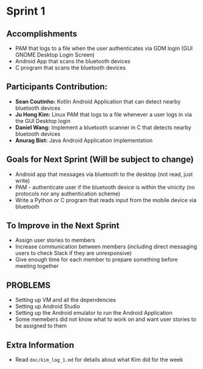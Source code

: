 # Sprint 1

## Accomplishments
* PAM that logs to a file when the user authenticates via GDM login (GUI GNOME Desktop Login Screen)
* Android App that scans the bluetooth devices
* C program that scans the bluetooth devices

## Participants Contribution:
* **Sean Coutinho:** Kotlin Android Application that can detect nearby bluetooth devices
* **Ju Hong Kim:** Linux PAM that logs to a file whenever a user logs in via the GUI Desktop login
* **Daniel Wang:** Implement a bluetooth scanner in C that detects nearby bluetooth devices
* **Anurag Bist:** Java Android Application Implementation

## Goals for Next Sprint (Will be subject to change)
* Android app that messages via bluetooth to the desktop (not read, just write)
* PAM - authenticate user if the bluetooth device is within the vinicity (no protocols nor any authentication scheme)
* Write a Python or C program that reads input from the mobile device via bluetooth

## To Improve in the Next Sprint
* Assign user stories to members
* Increase communication between members (including direct messaging users to check Slack if they are unresponsive)
* Give enough time for each member to prepare something before meeting together

## PROBLEMS
* Setting up VM and all the dependencies
* Setting up Android Studio
* Setting up the Android emulator to run the Android Application
* Some memebers did not know what to work on and want user stories to be assigned to them

## Extra Information
* Read `doc/kim_log_1.md` for details about what Kim did for the week
